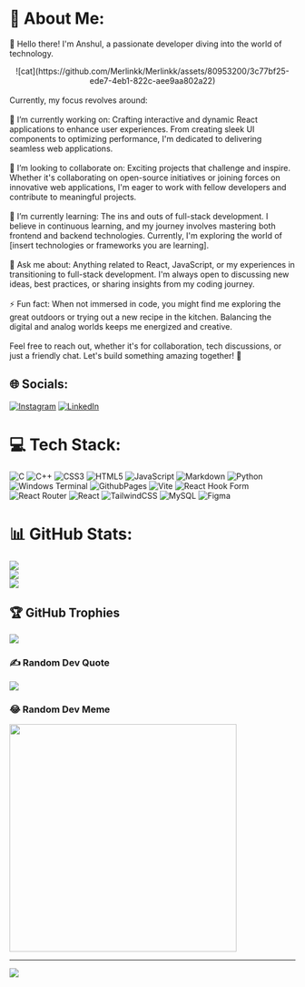# 💫 About Me:
👋 Hello there! I'm Anshul, a passionate developer diving into the world of technology.
<br>
<div align='center'>
![cat](https://github.com/Merlinkk/Merlinkk/assets/80953200/3c77bf25-ede7-4eb1-822c-aee9aa802a22)
</div>
  <br>
Currently, my focus revolves around:<br><br>🔭 I’m currently working on: Crafting interactive and dynamic React applications to enhance user experiences. From creating sleek UI components to optimizing performance, I'm dedicated to delivering seamless web applications.<br><br>👯 I’m looking to collaborate on: Exciting projects that challenge and inspire. Whether it's collaborating on open-source initiatives or joining forces on innovative web applications, I'm eager to work with fellow developers and contribute to meaningful projects.<br><br>🌱 I’m currently learning: The ins and outs of full-stack development. I believe in continuous learning, and my journey involves mastering both frontend and backend technologies. Currently, I'm exploring the world of [insert technologies or frameworks you are learning].<br><br>💬 Ask me about: Anything related to React, JavaScript, or my experiences in transitioning to full-stack development. I'm always open to discussing new ideas, best practices, or sharing insights from my coding journey.<br><br>⚡ Fun fact: When not immersed in code, you might find me exploring the great outdoors or trying out a new recipe in the kitchen. Balancing the digital and analog worlds keeps me energized and creative.<br><br>Feel free to reach out, whether it's for collaboration, tech discussions, or just a friendly chat. Let's build something amazing together! 🚀


## 🌐 Socials:
[![Instagram](https://img.shields.io/badge/Instagram-%23E4405F.svg?logo=Instagram&logoColor=white)](https://instagram.com/_anshul.k_)
[![LinkedIn](https://img.shields.io/badge/LinkedIn-%230077B5.svg?logo=linkedin&logoColor=white)](https://linkedin.com/in/anshul-kashyap-60930012b) 

# 💻 Tech Stack:
![C](https://img.shields.io/badge/c-%2300599C.svg?style=for-the-badge&logo=c&logoColor=white) ![C++](https://img.shields.io/badge/c++-%2300599C.svg?style=for-the-badge&logo=c%2B%2B&logoColor=white) ![CSS3](https://img.shields.io/badge/css3-%231572B6.svg?style=for-the-badge&logo=css3&logoColor=white) ![HTML5](https://img.shields.io/badge/html5-%23E34F26.svg?style=for-the-badge&logo=html5&logoColor=white) ![JavaScript](https://img.shields.io/badge/javascript-%23323330.svg?style=for-the-badge&logo=javascript&logoColor=%23F7DF1E) ![Markdown](https://img.shields.io/badge/markdown-%23000000.svg?style=for-the-badge&logo=markdown&logoColor=white) ![Python](https://img.shields.io/badge/python-3670A0?style=for-the-badge&logo=python&logoColor=ffdd54) ![Windows Terminal](https://img.shields.io/badge/Windows%20Terminal-%234D4D4D.svg?style=for-the-badge&logo=windows-terminal&logoColor=white) ![GithubPages](https://img.shields.io/badge/github%20pages-121013?style=for-the-badge&logo=github&logoColor=white) ![Vite](https://img.shields.io/badge/vite-%23646CFF.svg?style=for-the-badge&logo=vite&logoColor=white) ![React Hook Form](https://img.shields.io/badge/React%20Hook%20Form-%23EC5990.svg?style=for-the-badge&logo=reacthookform&logoColor=white) ![React Router](https://img.shields.io/badge/React_Router-CA4245?style=for-the-badge&logo=react-router&logoColor=white) ![React](https://img.shields.io/badge/react-%2320232a.svg?style=for-the-badge&logo=react&logoColor=%2361DAFB) ![TailwindCSS](https://img.shields.io/badge/tailwindcss-%2338B2AC.svg?style=for-the-badge&logo=tailwind-css&logoColor=white) ![MySQL](https://img.shields.io/badge/mysql-%2300000f.svg?style=for-the-badge&logo=mysql&logoColor=white) ![Figma](https://img.shields.io/badge/figma-%23F24E1E.svg?style=for-the-badge&logo=figma&logoColor=white)
# 📊 GitHub Stats:
![](https://github-readme-stats.vercel.app/api?username=merlinkk&theme=dark&hide_border=false&include_all_commits=false&count_private=false)<br/>
![](https://github-readme-streak-stats.herokuapp.com/?user=merlinkk&theme=dark&hide_border=false)<br/>
![](https://github-readme-stats.vercel.app/api/top-langs/?username=merlinkk&theme=dark&hide_border=false&include_all_commits=false&count_private=false&layout=compact)

## 🏆 GitHub Trophies
![](https://github-profile-trophy.vercel.app/?username=merlinkk&theme=radical&no-frame=false&no-bg=true&margin-w=4)

### ✍️ Random Dev Quote
![](https://quotes-github-readme.vercel.app/api?type=horizontal&theme=radical)

### 😂 Random Dev Meme
<img src='https://randommeme-five.vercel.app/' style="height: 400px;"/>

---
[![](https://visitcount.itsvg.in/api?id=merlinkk&icon=0&color=0)](https://visitcount.itsvg.in)

<!-- Proudly created with GPRM ( https://gprm.itsvg.in ) -->
